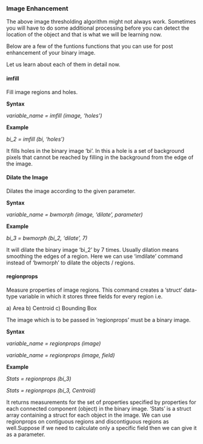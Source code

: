 ### Image Enhancement

The above image thresholding algorithm might not always work. Sometimes you will have to do some additional processing before you can detect the location of the object and that is what we will be learning now.

Below are a few of the funtions functions that you can use for post enhancement of your binary image.



Let us learn about each of them in detail now.

#### imfill

Fill image regions and holes.

**Syntax**

*variable_name = imfill (image, ‘holes’)*

**Example**

*bi_2 = imfill (bi, ‘holes’)*

It fills holes in the binary image ‘bi’. In this a hole is a set of background pixels that cannot be reached by filling in the background from the edge of the image.


#### Dilate the Image
Dilates the image according to the given parameter.

**Syntax**

*variable_name = bwmorph (image, ‘dilate’, parameter)*

**Example**

*bi_3 = bwmorph (bi_2, ‘dilate’, 7)*

It will dilate the binary image ‘bi_2’ by 7 times. Usually dilation means smoothing the edges of a region. Here we can use ‘imdilate’ command instead of ‘bwmorph’ to dilate the objects / regions.


#### regionprops
Measure properties of image regions. This command creates a ‘struct’ data-type variable in which it stores three fields for every region i.e.
	
a) Area
b) Centroid
c) Bounding Box

The image which is to be passed in ‘regionprops’ must be a binary image.

**Syntax**

*variable_name = regionprops (image)*

*variable_name = regionprops (image, field)*

**Example**

*Stats = regionprops (bi_3)*

*Stats = regionprops (bi_3, Centroid)*

It returns measurements for the set of properties specified by properties for each connected component (object) in the binary image. ‘Stats’ is a struct array containing a struct for each object in the image. We can use regionprops on contiguous regions and discontiguous regions as well.Suppose if we need to calculate only a specific field then we can give it as a parameter.
